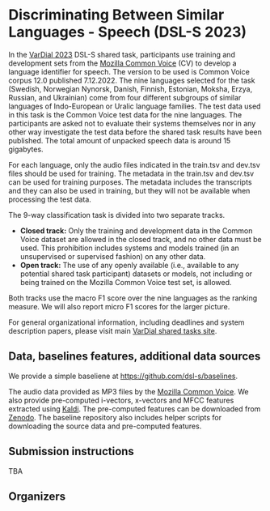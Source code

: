 # Discriminating Between Similar Languages - Speech (DSL-S 2023)

In the [VarDial 2023](https://sites.google.com/view/vardial-2023) DSL-S shared task, participants use training and development sets from the [Mozilla Common Voice](https://commonvoice.mozilla.org) (CV) to develop a language identifier for speech. The version to be used is Common Voice corpus 12.0 published 7.12.2022. The nine languages selected for the task (Swedish, Norwegian Nynorsk, Danish, Finnish, Estonian, Moksha, Erzya, Russian, and Ukrainian) come from four different subgroups of similar languages of Indo-European or Uralic language families. The test data used in this task is the Common Voice test data for the nine languages. The participants are asked not to evaluate their systems themselves nor in any other way investigate the test data before the shared task results have been published. The total amount of unpacked speech data is around 15 gigabytes.

For each language, only the audio files indicated in the train.tsv and dev.tsv files should be used for training. The metadata in the train.tsv and dev.tsv can be used for training purposes. The metadata includes the transcripts and they can also be used in training, but they will not be available when processing the test data.

The 9-way classification task is divided into two separate tracks.
- **Closed track:** Only the training and development data in the Common Voice dataset are allowed in the closed track, and no other data must be used. This prohibition includes systems and models trained (in an unsupervised or supervised fashion) on any other data.
- **Open track:** The use of any openly available (i.e., available to any potential shared task participant) datasets or models, not including or being trained on the Mozilla Common Voice test set, is allowed.

Both tracks use the macro F1 score over the nine languages as the ranking measure. We will also report micro F1 scores for the larger picture.

For general organizational information, including deadlines and system description papers, please visit main [VarDial shared tasks site](https://sites.google.com/view/vardial-2023/shared-tasks).

## Data, baselines features, additional data sources

We provide a simple baseliene at <https://github.com/dsl-s/baselines>.

The audio data provided as MP3 files by the [Mozilla Common Voice](https://commonvoice.mozilla.org). We also provide pre-computed i-vectors, x-vectors and MFCC features extracted using [Kaldi](https://kaldi-asr.org/). The pre-computed features can be downloaded from [Zenodo](https://doi.org/10.5281/zenodo.7555150). The baseline repository also includes helper scripts for downloading the source data and pre-computed features.

## Submission instructions

TBA

## Organizers
